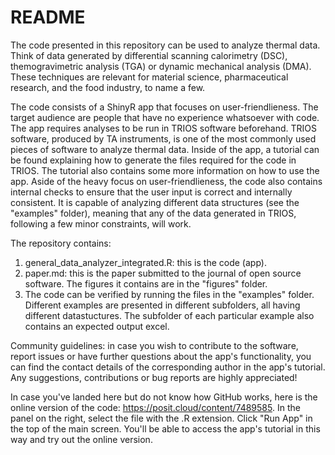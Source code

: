 <h1>README</h1>

<p>The code presented in this repository can be used to analyze thermal data. Think of data generated by differential scanning calorimetry (DSC), themogravimetric analysis (TGA) or dynamic mechanical analysis (DMA). These techniques are relevant for material science, pharmaceutical research, and the food industry, to name a few. </p>
<p>The code consists of a ShinyR app that focuses on user-friendlieness. The target audience are people that have no experience whatsoever with code. The app requires analyses to be run in TRIOS software beforehand. TRIOS software, produced by TA instruments, is one of the most commonly used pieces of software to analyze thermal data. Inside of the app, a tutorial can be found explaining how to generate the files required for the code in TRIOS. The tutorial also contains some more information on how to use the app. 
Aside of the heavy focus on user-friendlieness, the code also contains internal checks to ensure that the user input is correct and internally consistent. It is capable of analyzing different data structures (see the "examples" folder), meaning that any of the data generated in TRIOS, following a few minor constraints, will work. </p>

The repository contains:
<ol>
  <li>general_data_analyzer_integrated.R: this is the code (app). </li>
  <li>paper.md: this is the paper submitted to the journal of open source software. The figures it contains are in the "figures" folder. </li>
  <li>The code can be verified by running the files in the "examples" folder. Different examples are presented in different subfolders, all having different datastuctures. The subfolder of each particular example also contains an expected output excel. </li>  
</ol>

Community guidelines: in case you wish to contribute to the software, report issues or have further questions about the app's functionality, you can find the contact details of the corresponding author in the app's tutorial. Any suggestions, contributions or bug reports are highly appreciated! 

In case you've landed here but do not know how GitHub works, here is the online version of the code: https://posit.cloud/content/7489585. In the panel on the right, select the file with the .R extension. Click "Run App" in the top of the main screen. You'll be able to access the app's tutorial in this way and try out the online version. 

